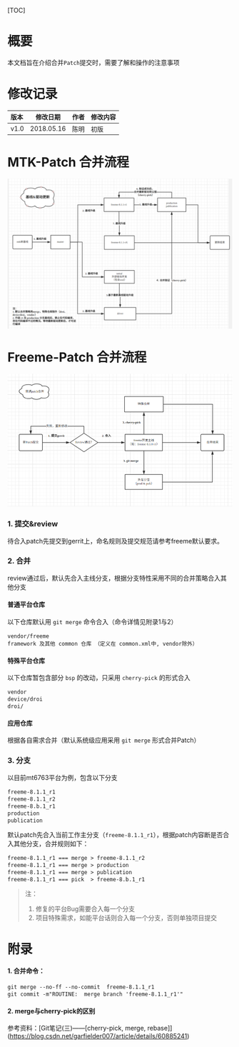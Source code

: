 [TOC]

# 概要
本文档旨在介绍合并`Patch`提交时，需要了解和操作的注意事项

# 修改记录

| 版本 | 修改日期 | 作者 | 修改内容 |
| :---| ----------| ---- | ---- |
| v1.0 | 2018.05.16 | 陈明 | 初版 |

# MTK-Patch 合并流程

![patch](res/patch-mtk.png)

# Freeme-Patch 合并流程

![patch](res/patch-freeme.png)

### 1. 提交&review
待合入patch先提交到gerrit上，命名规则及提交规范请参考freeme默认要求。

### 2. 合并
review通过后，默认先合入主线分支，根据分支特性采用不同的合并策略合入其他分支

#### 普通平台仓库
以下仓库默认用 `git merge` 命令合入（命令详情见附录1与2）

```
vendor/freeme
framework 及其他 common 仓库 （定义在 common.xml中, vendor除外）
```

#### 特殊平台仓库
以下仓库暂包含部分 `bsp` 的改动，只采用 `cherry-pick` 的形式合入

```
vendor
device/droi
droi/
```

#### 应用仓库
根据各自需求合并（默认系统级应用采用 `git merge` 形式合并Patch）

### 3. 分支
以目前mt6763平台为例，包含以下分支

```
freeme-8.1.1_r1
freeme-8.1.1_r2
freeme-8.b.1_r1
production
publication
```
默认patch先合入当前工作主分支（`freeme-8.1.1_r1`），根据patch内容断是否合入其他分支，合并规则如下：

```
freeme-8.1.1_r1 === merge > freeme-8.1.1_r2
freeme-8.1.1_r1 === merge > production
freeme-8.1.1_r1 === merge > publication
freeme-8.1.1_r1 === pick  > freeme-8.b.1_r1
```

> 注：
> 1. 修复的平台Bug需要合入每一个分支
> 2. 项目特殊需求，如能平台话则合入每一个分支，否则单独项目提交

# 附录
#### 1. 合并命令：

```
git merge --no-ff --no-commit  freeme-8.1.1_r1
git commit -m"ROUTINE:  merge branch 'freeme-8.1.1_r1'"

```

#### 2. merge与cherry-pick的区别
参考资料：[Git笔记(三)——[cherry-pick, merge, rebase]] (https://blog.csdn.net/garfielder007/article/details/60885241)